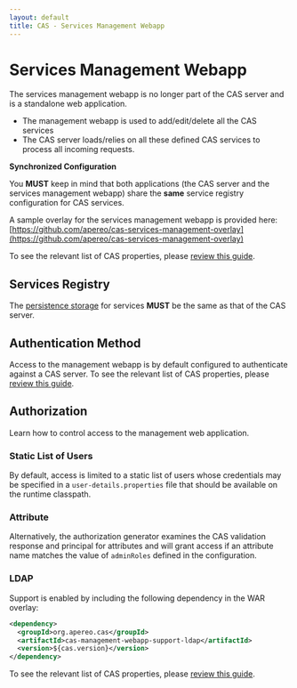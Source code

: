 ```yaml
---
layout: default
title: CAS - Services Management Webapp
---
```

# Services Management Webapp

The services management webapp is no longer part of the CAS server and
is a standalone web application.

* The management webapp is used to add/edit/delete all the CAS services
* The CAS server loads/relies on all these defined CAS services to process all incoming requests.

<div class="alert alert-warning"><strong>Synchronized Configuration</strong><p>
You <strong>MUST</strong> keep in mind that both applications (the CAS server and the services management webapp)
share the <strong>same</strong> service registry configuration for CAS services.
</p></div>

A sample overlay for the services management webapp is provided
 here: [https://github.com/apereo/cas-services-management-overlay](https://github.com/apereo/cas-services-management-overlay)

To see the relevant list of CAS properties, please [review this guide](Configuration-Properties.html#management-webapp).

## Services Registry

The [persistence storage](Service-Management.html) for services **MUST** be the same as that of the CAS server.

## Authentication Method

Access to the management webapp is by default configured to authenticate against a CAS server.
To see the relevant list of CAS properties, please [review this guide](Configuration-Properties.html#management-webapp).

## Authorization

Learn how to control access to the management web application.

### Static List of Users

By default, access is limited to a static list of users whose credentials may be
specified in a `user-details.properties` file that should be available on the runtime classpath.

### Attribute

Alternatively, the authorization generator examines the CAS validation response and principal for attributes
and will grant access if an attribute name matches the value of `adminRoles` defined in the configuration.

### LDAP

Support is enabled by including the following dependency in the WAR overlay:

```xml
<dependency>
  <groupId>org.apereo.cas</groupId>
  <artifactId>cas-management-webapp-support-ldap</artifactId>
  <version>${cas.version}</version>
</dependency>
```

To see the relevant list of CAS properties, please [review this guide](Configuration-Properties.html#management-webapp).
